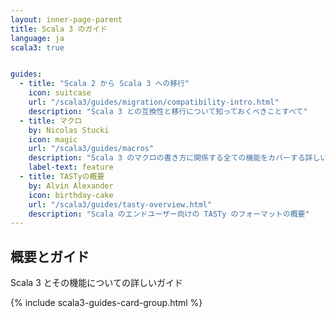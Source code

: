 ```yaml
---
layout: inner-page-parent
title: Scala 3 のガイド
language: ja
scala3: true


guides:
  - title: "Scala 2 から Scala 3 への移行"
    icon: suitcase
    url: "/scala3/guides/migration/compatibility-intro.html"
    description: "Scala 3 との互換性と移行について知っておくべきことすべて"
  - title: マクロ
    by: Nicolas Stucki
    icon: magic
    url: "/scala3/guides/macros"
    description: "Scala 3 のマクロの書き方に関係する全ての機能をカバーする詳しいチュートリアル"
    label-text: feature
  - title: TASTyの概要
    by: Alvin Alexander
    icon: birthday-cake
    url: "/scala3/guides/tasty-overview.html"
    description: "Scala のエンドユーザー向けの TASTy のフォーマットの概要"
---
```


<section class="full-width">
	<div class="wrap">
    <div class="content-primary overviews">
      <div class="inner-box toc-context">
        <h2>概要とガイド</h2>
        <p>
          Scala 3 とその機能についての詳しいガイド
        </p>
{% include scala3-guides-card-group.html %}
      </div>
    </div>
  </div>
</section>


